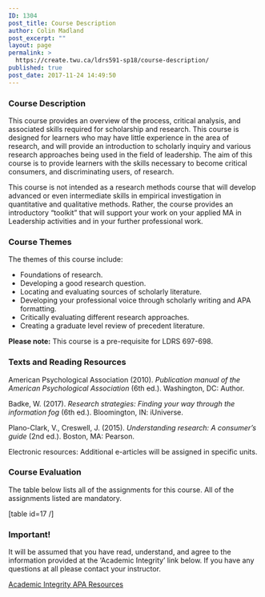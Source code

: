 ```yaml
---
ID: 1304
post_title: Course Description
author: Colin Madland
post_excerpt: ""
layout: page
permalink: >
  https://create.twu.ca/ldrs591-sp18/course-description/
published: true
post_date: 2017-11-24 14:49:50
---
```

<h3>Course Description</h3>

This course provides an overview of the process, critical analysis, and associated skills required for scholarship and research. This course is designed for learners who may have little experience in the area of research, and will provide an introduction to scholarly inquiry and various research approaches being used in the field of leadership. The aim of this course is to provide learners with the skills necessary to become critical consumers, and discriminating users, of research.

This course is not intended as a research methods course that will develop advanced or even intermediate skills in empirical investigation in quantitative and qualitative methods. Rather, the course provides an introductory “toolkit” that will support your work on your applied MA in Leadership activities and in your further professional work.

<h3>Course Themes</h3>

The themes of this course include:

<ul>
    <li>Foundations of research.</li>
    <li>Developing a good research question.</li>
    <li>Locating and evaluating sources of scholarly literature.</li>
    <li>Developing your professional voice through scholarly writing and APA formatting.</li>
    <li>Critically evaluating different research approaches.</li>
    <li>Creating a graduate level review of precedent literature.</li>
</ul>

<strong>Please note:</strong> This course is a pre-requisite for LDRS 697-698.

<h3>Texts and Reading Resources</h3>

American Psychological Association (2010). <em>Publication manual of the American Psychological Association</em> (6th ed.). Washington, DC: Author.

Badke, W. (2017). <em>Research strategies: Finding your way through the information fog</em> (6th ed.). Bloomington, IN: iUniverse.

Plano-Clark, V., Creswell, J. (2015). <em>Understanding research: A consumer’s guide</em> (2nd ed.). Boston, MA: Pearson.

Electronic resources: Additional e-articles will be assigned in specific units.

<h3>Course Evaluation</h3>

The table below lists all of the assignments for this course. All of the assignments listed are mandatory.

[table id=17 /]

<!--themify_builder_static-->

<h3>Important!</h3>

It will be assumed that you have read, understand, and agree to the information provided at the &#8216;Academic Integrity&#8217; link below. If you have any questions at all please contact your instructor.

<a href="https://create.twu.ca/ldrs591-sp18/academic-integrity" > Academic Integrity </a> <a href="https://create.twu.ca/ldrs591-sp18/apa-resources" > APA Resources </a><!--/themify_builder_static-->